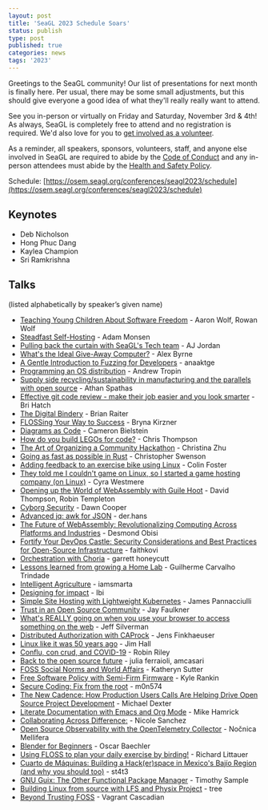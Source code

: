 ```yaml
---
layout: post
title: 'SeaGL 2023 Schedule Soars'
status: publish
type: post
published: true
categories: news
tags: '2023'
---
```


Greetings to the SeaGL community! Our list of presentations for next month is finally here. Per usual, there may be some small adjustments, but this should give everyone a good idea of what they'll really really want to attend.

See you in-person or virtually on Friday and Saturday, November 3rd & 4th! As always, SeaGL is completely free to attend and no registration is required. We'd also love for you to [get involved as a volunteer](/news/2023/09/26/Seeking-Volunteers).

As a reminder, all speakers, sponsors, volunteers, staff, and anyone else involved in SeaGL are required to abide by the [Code of Conduct](/coc) and any in-person attendees must abide by the [Health and Safety Policy](/health).

Schedule: [https://osem.seagl.org/conferences/seagl2023/schedule](https://osem.seagl.org/conferences/seagl2023/schedule)

## Keynotes

- Deb Nicholson
- Hong Phuc Dang
- Kaylea Champion
- Sri Ramkrishna

## Talks

(listed alphabetically by speaker’s given name)

- [Teaching Young Children About Software Freedom](https://osem.seagl.org/conferences/seagl2023/program/proposals/987) - Aaron Wolf, Rowan Wolf
- [Steadfast Self-Hosting](https://osem.seagl.org/conferences/seagl2023/program/proposals/934) - Adam Monsen
- [Pulling back the curtain with SeaGL's Tech team](https://osem.seagl.org/conferences/seagl2023/program/proposals/983) - AJ Jordan
- [What's the Ideal Give-Away Computer?](https://osem.seagl.org/conferences/seagl2023/program/proposals/936) - Alex Byrne
- [A Gentle Introduction to Fuzzing for Developers](https://osem.seagl.org/conferences/seagl2023/program/proposals/1004) - anaaktge
- [Programming an OS distribution](https://osem.seagl.org/conferences/seagl2023/program/proposals/941) - Andrew Tropin
- [Supply side recycling/sustainability in manufacturing and the parallels with open source](https://osem.seagl.org/conferences/seagl2023/program/proposals/1008) - Athan Spathas
- [Effective git code review - make their job easier and you look smarter](https://osem.seagl.org/conferences/seagl2023/program/proposals/957) - Bri Hatch
- [The Digital Bindery](https://osem.seagl.org/conferences/seagl2023/program/proposals/955) - Brian Raiter
- [FLOSSing Your Way to Success](https://osem.seagl.org/conferences/seagl2023/program/proposals/985) - Bryna Kirzner
- [Diagrams as Code](https://osem.seagl.org/conferences/seagl2023/program/proposals/942) - Cameron Bielstein
- [How do you build LEGOs for code?](https://osem.seagl.org/conferences/seagl2023/program/proposals/971) - Chris Thompson
- [The Art of Organizing a Community Hackathon](https://osem.seagl.org/conferences/seagl2023/program/proposals/993) - Christina Zhu
- [Going as fast as possible in Rust](https://osem.seagl.org/conferences/seagl2023/program/proposals/940) - Christopher Swenson
- [Adding feedback to an exercise bike using Linux](https://osem.seagl.org/conferences/seagl2023/program/proposals/933) - Colin Foster
- [They told me I couldn't game on Linux, so I started a game hosting company (on Linux)](https://osem.seagl.org/conferences/seagl2023/program/proposals/938) - Cyra Westmere
- [Opening up the World of WebAssembly with Guile Hoot](https://osem.seagl.org/conferences/seagl2023/program/proposals/977) - David Thompson, Robin Templeton
- [Cyborg Security](https://osem.seagl.org/conferences/seagl2023/program/proposals/999) - Dawn Cooper
- [Advanced jq: awk for JSON](https://osem.seagl.org/conferences/seagl2023/program/proposals/950) - der.hans
- [The Future of WebAssembly: Revolutionalizing Computing Across Platforms and Industries](https://osem.seagl.org/conferences/seagl2023/program/proposals/931) - Desmond Obisi
- [Fortify Your DevOps Castle: Security Considerations and Best Practices for Open-Source Infrastructure](https://osem.seagl.org/conferences/seagl2023/program/proposals/947) - faithkovi
- [Orchestration with Choria](https://osem.seagl.org/conferences/seagl2023/program/proposals/997) - garrett honeycutt
- [Lessons learned from growing a Home Lab](https://osem.seagl.org/conferences/seagl2023/program/proposals/975) - Guilherme Carvalho Trindade
- [Intelligent Agriculture](https://osem.seagl.org/conferences/seagl2023/program/proposals/970) - iamsmarta
- [Designing for impact](https://osem.seagl.org/conferences/seagl2023/program/proposals/935) - Ibi
- [Simple Site Hosting with Lightweight Kubernetes](https://osem.seagl.org/conferences/seagl2023/program/proposals/945) - James Pannacciulli
- [Trust in an Open Source Community](https://osem.seagl.org/conferences/seagl2023/program/proposals/984) - Jay Faulkner
- [What's REALLY going on when you use your browser to access something on the web](https://osem.seagl.org/conferences/seagl2023/program/proposals/978) - Jeff Silverman
- [Distributed Authorization with CAProck](https://osem.seagl.org/conferences/seagl2023/program/proposals/969) - Jens Finkhaeuser
- [Linux like it was 50 years ago](https://osem.seagl.org/conferences/seagl2023/program/proposals/998) - Jim Hall
- [Conflu, con crud, and COVID-19](https://osem.seagl.org/conferences/seagl2023/program/proposals/968) - Robin Riley
- [Back to the open source future](https://osem.seagl.org/conferences/seagl2023/program/proposals/962) - julia ferraioli, amcasari
- [FOSS Social Norms and World Affairs](https://osem.seagl.org/conferences/seagl2023/program/proposals/1010) - Katheryn Sutter
- [Free Software Policy with Semi-Firm Firmware](https://osem.seagl.org/conferences/seagl2023/program/proposals/963) - Kyle Rankin
- [Secure Coding: Fix from the root](https://osem.seagl.org/conferences/seagl2023/program/proposals/981) - m0n574
- [The New Cadence: How Production Users Calls Are Helping Drive Open Source Project Development](https://osem.seagl.org/conferences/seagl2023/program/proposals/1006) - Michael Dexter
- [Literate Documentation with Emacs and Org Mode](https://osem.seagl.org/conferences/seagl2023/program/proposals/952) - Mike Hamrick
- [Collaborating Across Difference:](https://osem.seagl.org/conferences/seagl2023/program/proposals/967) - Nicole Sanchez
- [Open Source Observability with the OpenTelemetry Collector](https://osem.seagl.org/conferences/seagl2023/program/proposals/994) - Nočnica Mellifera
- [Blender for Beginners](https://osem.seagl.org/conferences/seagl2023/program/proposals/1000) - Oscar Baechler
- [Using FLOSS to plan your daily exercise by birding!](https://osem.seagl.org/conferences/seagl2023/program/proposals/1003) - Richard Littauer
- [Cuarto de Máquinas: Building a Hack(er)space in Mexico's Bajío Region (and why you should too)](https://osem.seagl.org/conferences/seagl2023/program/proposals/988) - st4t3
- [GNU Guix: The Other Functional Package Manager](https://osem.seagl.org/conferences/seagl2023/program/proposals/1007) - Timothy Sample
- [Building Linux from source with LFS and Physix Project](https://osem.seagl.org/conferences/seagl2023/program/proposals/979) - tree
- [Beyond Trusting FOSS](https://osem.seagl.org/conferences/seagl2023/program/proposals/939) - Vagrant Cascadian
